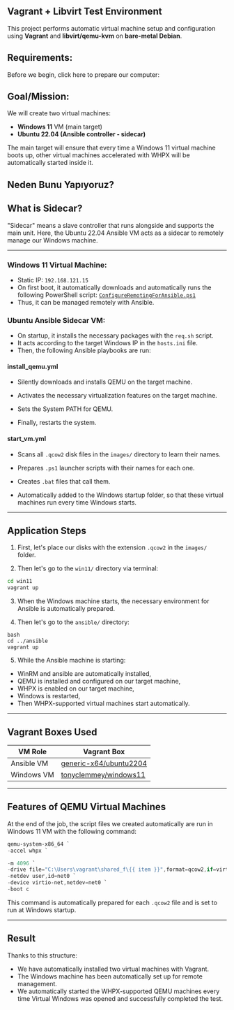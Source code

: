 ## Vagrant + Libvirt Test Environment

This project performs automatic virtual machine setup and configuration using **Vagrant** and **libvirt/qemu-kvm** on **bare-metal Debian**.



## Requirements:

Before we begin, click here to prepare our computer:

## Goal/Mission:

We will create two virtual machines:

- **Windows 11** VM (main target)
- **Ubuntu 22.04 (Ansible controller - sidecar)**

The main target will ensure that every time a Windows 11 virtual machine boots up, other virtual machines accelerated with WHPX will be automatically started inside it.

## Neden Bunu Yapıyoruz?

## What is Sidecar?

"Sidecar" means a slave controller that runs alongside and supports the main unit. Here, the Ubuntu 22.04 Ansible VM acts as a sidecar to remotely manage our Windows machine.

---

### Windows 11 Virtual Machine:

- Static IP: `192.168.121.15`
- On first boot, it automatically downloads and automatically runs the following PowerShell script: 
[`ConfigureRemotingForAnsible.ps1`](https://raw.githubusercontent.com/ansible/ansible-documentation/devel/examples/scripts/ConfigureRemotingForAnsible.ps1)
- Thus, it can be managed remotely with Ansible.

### Ubuntu Ansible Sidecar VM:

- On startup, it installs the necessary packages with the `req.sh` script.
- It acts according to the target Windows IP in the `hosts.ini` file.
- Then, the following Ansible playbooks are run:

#### install_qemu.yml

- Silently downloads and installs QEMU on the target machine.
- Activates the necessary virtualization features on the target machine.

- Sets the System PATH for QEMU.

- Finally, restarts the system.

#### start_vm.yml

- Scans all `.qcow2` disk files in the `images/` directory to learn their names.

- Prepares `.ps1` launcher scripts with their names for each one.

- Creates `.bat` files that call them.

- Automatically added to the Windows startup folder, so that these virtual machines run every time Windows starts.
---

## Application Steps

1. First, let's place our disks with the extension `.qcow2` in the `images/` folder.

2. Then let's go to the `win11/` directory via terminal:

```bash
cd win11
vagrant up
```

3. When the Windows machine starts, the necessary environment for Ansible is automatically prepared.

4. Then let's go to the `ansible/` directory:

```
bash
cd ../ansible
vagrant up
```

5. While the Ansible machine is starting:
- WinRM and ansible are automatically installed,
- QEMU is installed and configured on our target machine,
- WHPX is enabled on our target machine,
- Windows is restarted,
- Then WHPX-supported virtual machines start automatically.

---

## Vagrant Boxes Used

| VM Role | Vagrant Box |
|--------------|--------------------------|
| Ansible VM | [generic-x64/ubuntu2204](https://portal.cloud.hashicorp.com/vagrant/discover/generic-x64/ubuntu2204) |
| Windows VM | [tonyclemmey/windows11](https://portal.cloud.hashicorp.com/vagrant/discover/tonyclemmey/windows11) |

---

## Features of QEMU Virtual Machines

At the end of the job, the script files we created automatically are run in Windows 11 VM with the following command:

```powershell
qemu-system-x86_64 `
-accel whpx `

-m 4096 `
-drive file="C:\Users\vagrant\shared_f\{{ item }}",format=qcow2,if=virtio `
-netdev user,id=net0 `
-device virtio-net,netdev=net0 `
-boot c
```

This command is automatically prepared for each `.qcow2` file and is set to run at Windows startup.

---

## Result

Thanks to this structure:

- We have automatically installed two virtual machines with Vagrant.
- The Windows machine has been automatically set up for remote management.
- We automatically started the WHPX-supported QEMU machines every time Virtual Windows was opened and successfully completed the test.
